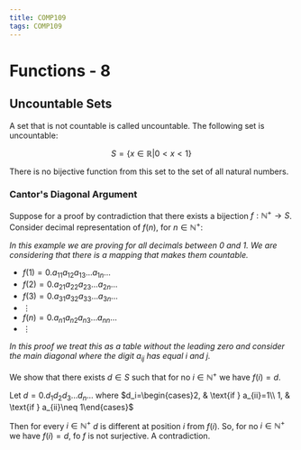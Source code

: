 ```yaml
---
title: COMP109
tags: COMP109
---
```

# Functions - 8
## Uncountable Sets
A set that is not countable is called uncountable. The following set is uncountable:

$$S=\{x\in\mathbb{R}|0<x<1\}$$

There is no bijective function from this set to the set of all natural numbers.

### Cantor's Diagonal Argument
Suppose for a proof by contradiction that there exists a bijection $f:\mathbb{N^+}\rightarrow S$. Consider decimal representation of $f(n)$, for $n\in\mathbb{N^+}$:

*In this example we are proving for all decimals between 0 and 1. We are considering that there is a mapping that makes them countable.*

* $f(1)=0.a_{11}a_{12}a_{13}\ldots a_{1n}\ldots$
* $f(2)=0.a_{21}a_{22}a_{23}\ldots a_{2n}\ldots$
* $f(3)=0.a_{31}a_{32}a_{33}\ldots a_{3n}\ldots$
* $\vdots$
* $f(n)=0.a_{n1}a_{n2}a_{n3}\ldots a_{nn}\ldots$
* $\vdots$

*In this proof we treat this as a table without the leading zero and consider the main diagonal where the digit  $a_{ij}$ has equal $i$ and $j$.*

We show that there exists $d\in S$ such that for no $i\in\mathbb{N^+}$ we have $f(i)=d$.

Let $d=0.d_{1}d_{2}d_{3}\ldots d_{n}\ldots$ where $d_i=\begin{cases}2, & \text{if } a_{ii}=1\\ 1, & \text{if } a_{ii}\neq 1\end{cases}$

Then for every $i\in\mathbb{N^+}$ $d$ is different at position $i$ from $f(i)$. So, for no $i\in\mathbb{N^+}$ we have $f(i)=d$, fo $f$ is not surjective. A contradiction.